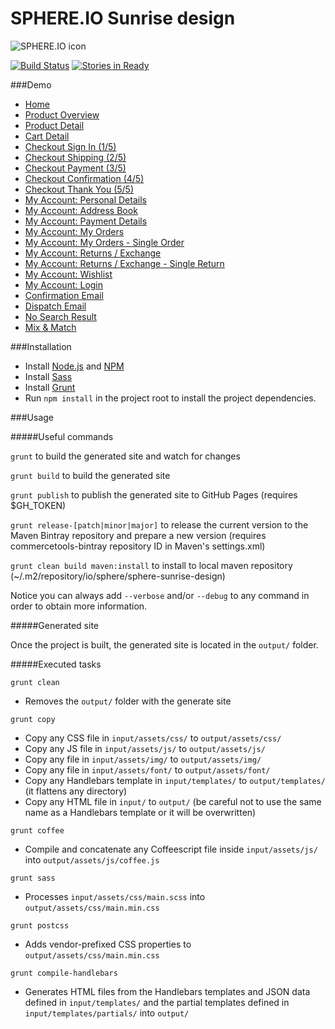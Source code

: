 # SPHERE.IO Sunrise design

![SPHERE.IO icon](https://admin.sphere.io/assets/images/sphere_logo_rgb_long.png)

[![Build Status](https://travis-ci.org/sphereio/sphere-sunrise-design.png?branch=master)](https://travis-ci.org/sphereio/sphere-sunrise-design) [![Stories in Ready](https://badge.waffle.io/sphereio/sphere-sunrise-design.png?label=ready&title=Ready)](https://waffle.io/sphereio/sphere-sunrise-design)

###Demo
- [Home](http://sphereio.github.io/sphere-sunrise-design/home.html)
- [Product Overview](http://sphereio.github.io/sphere-sunrise-design/pop.html)
- [Product Detail](http://sphereio.github.io/sphere-sunrise-design/pdp.html)
- [Cart Detail](http://sphereio.github.io/sphere-sunrise-design/cart.html)
- [Checkout Sign In (1/5)](http://sphereio.github.io/sphere-sunrise-design/checkout-signin.html)
- [Checkout Shipping (2/5)](http://sphereio.github.io/sphere-sunrise-design/checkout-shipping.html)
- [Checkout Payment (3/5)](http://sphereio.github.io/sphere-sunrise-design/checkout-payment.html)
- [Checkout Confirmation (4/5)](http://sphereio.github.io/sphere-sunrise-design/checkout-confirmation.html)
- [Checkout Thank You (5/5)](http://sphereio.github.io/sphere-sunrise-design/checkout-thankyou.html)
- [My Account: Personal Details](http://sphereio.github.io/sphere-sunrise-design/my-account-personal-details.html)
- [My Account: Address Book](http://sphereio.github.io/sphere-sunrise-design/my-account-address-book.html)
- [My Account: Payment Details](http://sphereio.github.io/sphere-sunrise-design/my-account-payment-details.html)
- [My Account: My Orders](http://sphereio.github.io/sphere-sunrise-design/my-account-my-orders.html)
- [My Account: My Orders - Single Order](http://sphereio.github.io/sphere-sunrise-design/my-account-my-orders-order.html)
- [My Account: Returns / Exchange](http://sphereio.github.io/sphere-sunrise-design/my-account-returns-exchange.html)
- [My Account: Returns / Exchange - Single Return](http://sphereio.github.io/sphere-sunrise-design/my-account-returns-exchange-order.html)
- [My Account: Wishlist](http://sphereio.github.io/sphere-sunrise-design/my-account-wishlist.html)
- [My Account: Login](http://sphereio.github.io/sphere-sunrise-design/my-account-login.html)
- [Confirmation Email](http://sphereio.github.io/sphere-sunrise-design/confirmation-email.html)
- [Dispatch Email](http://sphereio.github.io/sphere-sunrise-design/dispatch-email.html)
- [No Search Result](http://sphereio.github.io/sphere-sunrise-design/no-search-result.html)
- [Mix & Match](http://sphereio.github.io/sphere-sunrise-design/mix-match.html)



###Installation

- Install [Node.js](https://nodejs.org/) and [NPM](https://www.npmjs.com/)
- Install [Sass](http://sass-lang.com/install)
- Install [Grunt](http://gruntjs.com/getting-started)
- Run `npm install` in the project root to install the project dependencies.

###Usage

#####Useful commands

`grunt` to build the generated site and watch for changes

`grunt build` to build the generated site

`grunt publish` to publish the generated site to GitHub Pages (requires $GH_TOKEN)

`grunt release-[patch|minor|major]` to release the current version to the Maven Bintray repository and prepare a new version (requires commercetools-bintray repository ID in Maven's settings.xml)

`grunt clean build maven:install` to install to local maven repository (~/.m2/repository/io/sphere/sphere-sunrise-design)

Notice you can always add `--verbose` and/or `--debug` to any command in order to obtain more information.

#####Generated site

Once the project is built, the generated site is located in the `output/` folder.

#####Executed tasks

`grunt clean`
  - Removes the `output/` folder with the generate site

`grunt copy`
  - Copy any CSS file in `input/assets/css/` to `output/assets/css/`
  - Copy any JS file in `input/assets/js/` to `output/assets/js/`
  - Copy any file in `input/assets/img/` to `output/assets/img/`
  - Copy any file in `input/assets/font/` to `output/assets/font/`
  - Copy any Handlebars template in `input/templates/` to `output/templates/` (it flattens any directory)
  - Copy any HTML file in `input/` to `output/` (be careful not to use the same name as a Handlebars template or it will be overwritten)


`grunt coffee`
  - Compile and concatenate any Coffeescript file inside `input/assets/js/` into `output/assets/js/coffee.js`


`grunt sass`
  - Processes `input/assets/css/main.scss` into `output/assets/css/main.min.css`

`grunt postcss`
  - Adds vendor-prefixed CSS properties to `output/assets/css/main.min.css`

`grunt compile-handlebars`
  - Generates HTML files from the Handlebars templates and JSON data defined in `input/templates/` and the partial templates defined in `input/templates/partials/` into `output/`
